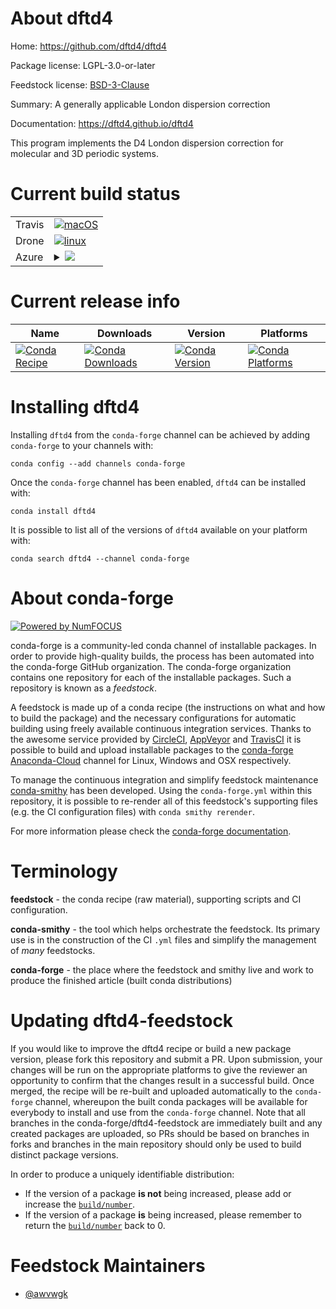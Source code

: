 About dftd4
===========

Home: https://github.com/dftd4/dftd4

Package license: LGPL-3.0-or-later

Feedstock license: [BSD-3-Clause](https://github.com/conda-forge/dftd4-feedstock/blob/master/LICENSE.txt)

Summary: A generally applicable London dispersion correction

Documentation: https://dftd4.github.io/dftd4

This program implements the D4 London dispersion correction
for molecular and 3D periodic systems.


Current build status
====================


<table><tr>
    <td>Travis</td>
    <td>
      <a href="https://travis-ci.com/conda-forge/dftd4-feedstock">
        <img alt="macOS" src="https://img.shields.io/travis/com/conda-forge/dftd4-feedstock/master.svg?label=macOS">
      </a>
    </td>
  </tr><tr>
    <td>Drone</td>
    <td>
      <a href="https://cloud.drone.io/conda-forge/dftd4-feedstock">
        <img alt="linux" src="https://img.shields.io/drone/build/conda-forge/dftd4-feedstock/master.svg?label=Linux">
      </a>
    </td>
  </tr>
    
  <tr>
    <td>Azure</td>
    <td>
      <details>
        <summary>
          <a href="https://dev.azure.com/conda-forge/feedstock-builds/_build/latest?definitionId=8887&branchName=master">
            <img src="https://dev.azure.com/conda-forge/feedstock-builds/_apis/build/status/dftd4-feedstock?branchName=master">
          </a>
        </summary>
        <table>
          <thead><tr><th>Variant</th><th>Status</th></tr></thead>
          <tbody><tr>
              <td>linux_64</td>
              <td>
                <a href="https://dev.azure.com/conda-forge/feedstock-builds/_build/latest?definitionId=8887&branchName=master">
                  <img src="https://dev.azure.com/conda-forge/feedstock-builds/_apis/build/status/dftd4-feedstock?branchName=master&jobName=linux&configuration=linux_64_" alt="variant">
                </a>
              </td>
            </tr><tr>
              <td>linux_aarch64</td>
              <td>
                <a href="https://dev.azure.com/conda-forge/feedstock-builds/_build/latest?definitionId=8887&branchName=master">
                  <img src="https://dev.azure.com/conda-forge/feedstock-builds/_apis/build/status/dftd4-feedstock?branchName=master&jobName=linux&configuration=linux_aarch64_" alt="variant">
                </a>
              </td>
            </tr><tr>
              <td>linux_ppc64le</td>
              <td>
                <a href="https://dev.azure.com/conda-forge/feedstock-builds/_build/latest?definitionId=8887&branchName=master">
                  <img src="https://dev.azure.com/conda-forge/feedstock-builds/_apis/build/status/dftd4-feedstock?branchName=master&jobName=linux&configuration=linux_ppc64le_" alt="variant">
                </a>
              </td>
            </tr><tr>
              <td>osx_64</td>
              <td>
                <a href="https://dev.azure.com/conda-forge/feedstock-builds/_build/latest?definitionId=8887&branchName=master">
                  <img src="https://dev.azure.com/conda-forge/feedstock-builds/_apis/build/status/dftd4-feedstock?branchName=master&jobName=osx&configuration=osx_64_" alt="variant">
                </a>
              </td>
            </tr><tr>
              <td>osx_arm64</td>
              <td>
                <a href="https://dev.azure.com/conda-forge/feedstock-builds/_build/latest?definitionId=8887&branchName=master">
                  <img src="https://dev.azure.com/conda-forge/feedstock-builds/_apis/build/status/dftd4-feedstock?branchName=master&jobName=osx&configuration=osx_arm64_" alt="variant">
                </a>
              </td>
            </tr>
          </tbody>
        </table>
      </details>
    </td>
  </tr>
</table>

Current release info
====================

| Name | Downloads | Version | Platforms |
| --- | --- | --- | --- |
| [![Conda Recipe](https://img.shields.io/badge/recipe-dftd4-green.svg)](https://anaconda.org/conda-forge/dftd4) | [![Conda Downloads](https://img.shields.io/conda/dn/conda-forge/dftd4.svg)](https://anaconda.org/conda-forge/dftd4) | [![Conda Version](https://img.shields.io/conda/vn/conda-forge/dftd4.svg)](https://anaconda.org/conda-forge/dftd4) | [![Conda Platforms](https://img.shields.io/conda/pn/conda-forge/dftd4.svg)](https://anaconda.org/conda-forge/dftd4) |

Installing dftd4
================

Installing `dftd4` from the `conda-forge` channel can be achieved by adding `conda-forge` to your channels with:

```
conda config --add channels conda-forge
```

Once the `conda-forge` channel has been enabled, `dftd4` can be installed with:

```
conda install dftd4
```

It is possible to list all of the versions of `dftd4` available on your platform with:

```
conda search dftd4 --channel conda-forge
```


About conda-forge
=================

[![Powered by NumFOCUS](https://img.shields.io/badge/powered%20by-NumFOCUS-orange.svg?style=flat&colorA=E1523D&colorB=007D8A)](http://numfocus.org)

conda-forge is a community-led conda channel of installable packages.
In order to provide high-quality builds, the process has been automated into the
conda-forge GitHub organization. The conda-forge organization contains one repository
for each of the installable packages. Such a repository is known as a *feedstock*.

A feedstock is made up of a conda recipe (the instructions on what and how to build
the package) and the necessary configurations for automatic building using freely
available continuous integration services. Thanks to the awesome service provided by
[CircleCI](https://circleci.com/), [AppVeyor](https://www.appveyor.com/)
and [TravisCI](https://travis-ci.com/) it is possible to build and upload installable
packages to the [conda-forge](https://anaconda.org/conda-forge)
[Anaconda-Cloud](https://anaconda.org/) channel for Linux, Windows and OSX respectively.

To manage the continuous integration and simplify feedstock maintenance
[conda-smithy](https://github.com/conda-forge/conda-smithy) has been developed.
Using the ``conda-forge.yml`` within this repository, it is possible to re-render all of
this feedstock's supporting files (e.g. the CI configuration files) with ``conda smithy rerender``.

For more information please check the [conda-forge documentation](https://conda-forge.org/docs/).

Terminology
===========

**feedstock** - the conda recipe (raw material), supporting scripts and CI configuration.

**conda-smithy** - the tool which helps orchestrate the feedstock.
                   Its primary use is in the construction of the CI ``.yml`` files
                   and simplify the management of *many* feedstocks.

**conda-forge** - the place where the feedstock and smithy live and work to
                  produce the finished article (built conda distributions)


Updating dftd4-feedstock
========================

If you would like to improve the dftd4 recipe or build a new
package version, please fork this repository and submit a PR. Upon submission,
your changes will be run on the appropriate platforms to give the reviewer an
opportunity to confirm that the changes result in a successful build. Once
merged, the recipe will be re-built and uploaded automatically to the
`conda-forge` channel, whereupon the built conda packages will be available for
everybody to install and use from the `conda-forge` channel.
Note that all branches in the conda-forge/dftd4-feedstock are
immediately built and any created packages are uploaded, so PRs should be based
on branches in forks and branches in the main repository should only be used to
build distinct package versions.

In order to produce a uniquely identifiable distribution:
 * If the version of a package **is not** being increased, please add or increase
   the [``build/number``](https://docs.conda.io/projects/conda-build/en/latest/resources/define-metadata.html#build-number-and-string).
 * If the version of a package **is** being increased, please remember to return
   the [``build/number``](https://docs.conda.io/projects/conda-build/en/latest/resources/define-metadata.html#build-number-and-string)
   back to 0.

Feedstock Maintainers
=====================

* [@awvwgk](https://github.com/awvwgk/)

